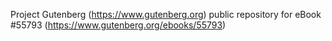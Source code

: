 Project Gutenberg (https://www.gutenberg.org) public repository for
eBook #55793 (https://www.gutenberg.org/ebooks/55793)
